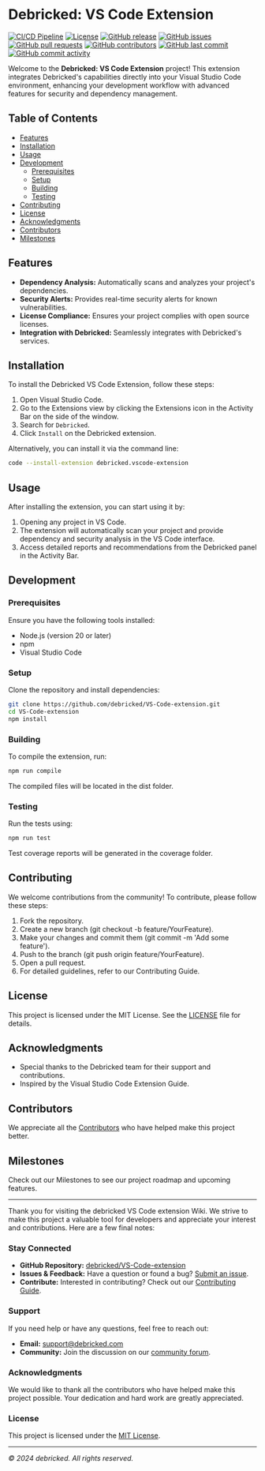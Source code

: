 # Debricked: VS Code Extension

[![CI/CD Pipeline](https://github.com/debricked/VS-Code-extension/actions/workflows/build.yml/badge.svg)](https://github.com/debricked/VS-Code-extension/actions/workflows/build.yml)
[![License](https://img.shields.io/github/license/debricked/VS-Code-extension)](https://github.com/debricked/VS-Code-extension/blob/main/LICENSE)
[![GitHub release](https://img.shields.io/github/release/debricked/VS-Code-extension.svg)](https://GitHub.com/debricked/VS-Code-extension/releases/)
[![GitHub issues](https://img.shields.io/github/issues/debricked/VS-Code-extension.svg)](https://github.com/debricked/VS-Code-extension/issues)
[![GitHub pull requests](https://img.shields.io/github/issues-pr/debricked/VS-Code-extension.svg)](https://github.com/debricked/VS-Code-extension/pulls)
[![GitHub contributors](https://img.shields.io/github/contributors/debricked/VS-Code-extension.svg)](https://github.com/debricked/VS-Code-extension/graphs/contributors)
[![GitHub last commit](https://img.shields.io/github/last-commit/debricked/VS-Code-extension.svg)](https://github.com/debricked/VS-Code-extension/commits/main)
[![GitHub commit activity](https://img.shields.io/github/commit-activity/m/debricked/VS-Code-extension.svg)](https://github.com/debricked/VS-Code-extension/pulse)

Welcome to the **Debricked: VS Code Extension** project! This extension integrates Debricked's capabilities directly into your Visual Studio Code environment, enhancing your development workflow with advanced features for security and dependency management.

## Table of Contents
- [Features](#features)
- [Installation](#installation)
- [Usage](#usage)
- [Development](#development)
  - [Prerequisites](#prerequisites)
  - [Setup](#setup)
  - [Building](#building)
  - [Testing](#testing)
- [Contributing](#contributing)
- [License](#license)
- [Acknowledgments](#acknowledgments)
- [Contributors](#contributors)
- [Milestones](#milestones)

## Features

- **Dependency Analysis:** Automatically scans and analyzes your project's dependencies.
- **Security Alerts:** Provides real-time security alerts for known vulnerabilities.
- **License Compliance:** Ensures your project complies with open source licenses.
- **Integration with Debricked:** Seamlessly integrates with Debricked's services.

## Installation

To install the Debricked VS Code Extension, follow these steps:

1. Open Visual Studio Code.
2. Go to the Extensions view by clicking the Extensions icon in the Activity Bar on the side of the window.
3. Search for `Debricked`.
4. Click `Install` on the Debricked extension.

Alternatively, you can install it via the command line:

```sh
code --install-extension debricked.vscode-extension
```

## Usage
After installing the extension, you can start using it by:

1. Opening any project in VS Code.
2. The extension will automatically scan your project and provide dependency and security analysis in the VS Code interface.
3. Access detailed reports and recommendations from the Debricked panel in the Activity Bar.

## Development
### Prerequisites
Ensure you have the following tools installed:

- Node.js (version 20 or later)
- npm
- Visual Studio Code

### Setup
Clone the repository and install dependencies:

```sh
git clone https://github.com/debricked/VS-Code-extension.git
cd VS-Code-extension
npm install
```

### Building
To compile the extension, run:

```sh
npm run compile
```

The compiled files will be located in the dist folder.

### Testing
Run the tests using:

```sh
npm run test
```

Test coverage reports will be generated in the coverage folder.

## Contributing
We welcome contributions from the community! To contribute, please follow these steps:

1. Fork the repository.
2. Create a new branch (git checkout -b feature/YourFeature).
3. Make your changes and commit them (git commit -m 'Add some feature').
4. Push to the branch (git push origin feature/YourFeature).
5. Open a pull request.
6. For detailed guidelines, refer to our Contributing Guide.

## License
This project is licensed under the MIT License. See the [LICENSE](https://github.com/debricked/VS-Code-extension/blob/main/LICENSE) file for details.

## Acknowledgments
- Special thanks to the Debricked team for their support and contributions.
- Inspired by the Visual Studio Code Extension Guide.

## Contributors
We appreciate all the [Contributors](https://github.com/debricked/VS-Code-extension/wiki/Contributors) who have helped make this project better.

## Milestones
Check out our Milestones to see our project roadmap and upcoming features.

---
Thank you for visiting the debricked VS Code extension Wiki. We strive to make this project a valuable tool for developers and appreciate your interest and contributions. Here are a few final notes:

### Stay Connected
- **GitHub Repository:** [debricked/VS-Code-extension](https://github.com/debricked/VS-Code-extension)
- **Issues & Feedback:** Have a question or found a bug? [Submit an issue](https://github.com/debricked/VS-Code-extension/issues).
- **Contribute:** Interested in contributing? Check out our [Contributing Guide](./Contributing).

### Support
If you need help or have any questions, feel free to reach out:
- **Email:** [support@debricked.com](mailto:support@debricked.com)
- **Community:** Join the discussion on our [community forum](https://portal.debricked.com/community).

### Acknowledgments
We would like to thank all the contributors who have helped make this project possible. Your dedication and hard work are greatly appreciated.

### License
This project is licensed under the [MIT License](https://github.com/debricked/VS-Code-extension/blob/main/LICENSE).

---

*© 2024 debricked. All rights reserved.*
